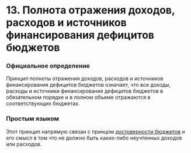 # 13. Полнота отражения доходов, расходов и источников финансирования дефицитов бюджетов

### Официальное определение

Принцип полноты отражения доходов, расходов и источников финансирования дефицитов бюджетов означает, что все доходы, расходы и источники финансирования дефицитов бюджетов в обязательном порядке и в полном объеме отражаются в соответствующих бюджетах.

### Простым языком

Этот принцип напрямую связан с принцом [достоверности бюджетов](9-principle.md) и его смысл в том что не должно быть каких-либо неучтенных доходов или расходов.

